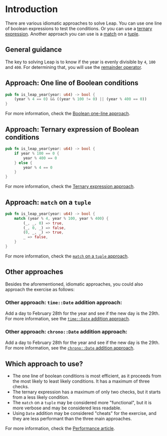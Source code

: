 # Introduction

There are various idiomatic approaches to solve Leap.
You can use one line of boolean expressions to test the conditions.
Or you can use a [ternary expression][ternary-expression].
Another approach you can use is a [match][match] on a [tuple][tuple].

## General guidance

The key to solving Leap is to know if the year is evenly divisible by `4`, `100` and `400`.
For determining that, you will use the [remainder operator][remainder-operator].

## Approach: One line of Boolean conditions

```rust
pub fn is_leap_year(year: u64) -> bool {
    (year % 4 == 0) && ((year % 100 != 0) || (year % 400 == 0))
}
```

For more information, check the [Boolean one-line approach][approach-boolean-line].

## Approach: Ternary expression of Boolean conditions

```rust
pub fn is_leap_year(year: u64) -> bool {
    if year % 100 == 0 {
        year % 400 == 0
    } else {
        year % 4 == 0
    }
}
```

For more information, check the [Ternary expression approach][approach-ternary-expression].

## Approach: `match` on a `tuple`

```rust
pub fn is_leap_year(year: u64) -> bool {
    match (year % 4, year % 100, year % 400) {
        (_, _, 0) => true,
        (_, 0, _) => false,
        (0, _, _) => true,
        _ => false,
    }
}
```

For more information, check the [`match` on a `tuple` approach][approach-match-on-a-tuple].

## Other approaches

Besides the aforementioned, idiomatic approaches, you could also approach the exercise as follows:

### Other approach: `time::Date` addition approach:

Add a day to February 28th for the year and see if the new day is the 29th. For more information, see the [`time::Date` addition approach][approach-date-add-time].

### Other approach: `chrono::Date` addition approach:

Add a day to February 28th for the year and see if the new day is the 29th. For more information, see the [`chrono::Date` addition approach][approach-date-add-chrono].

## Which approach to use?

- The one line of boolean conditions is most efficient, as it proceeds from the most likely to least likely conditions.
It has a maximum of three checks.
- The ternary expression has a maximum of only two checks, but it starts from a less likely condition.
- The `match` on a `tuple` may be considered more "functional", but it is more verbose and may be considered less readable.
- Using `Date` addition may be considered "cheats" for the exercise,
and they are less performant than the three main approaches.

For more information, check the [Performance article][article-performance].

[remainder-operator]: https://doc.rust-lang.org/std/ops/trait.Rem.html
[match]: https://doc.rust-lang.org/rust-by-example/flow_control/match.html
[tuple]: https://doc.rust-lang.org/rust-by-example/primitives/tuples.html
[ternary-expression]: (https://doc.rust-lang.org/reference/expressions/if-expr.html)
[approach-boolean-line]: https://exercism.org/tracks/rust/exercises/leap/approaches/boolean-one-line
[approach-ternary-expression]: https://exercism.org/tracks/rust/exercises/leap/approaches/ternary-expression
[approach-match-on-a-tuple]: https://exercism.org/tracks/rust/exercises/leap/approaches/match-on-a-tuple
[approach-date-add-time]: https://exercism.org/tracks/rust/exercises/leap/approaches/date-addition-time
[approach-date-add-chrono]: https://exercism.org/tracks/rust/exercises/leap/approaches/date-addition-chrono
[article-performance]: https://exercism.org/tracks/rust/exercises/leap/articles/performance
